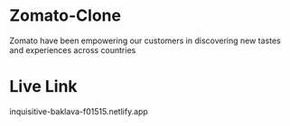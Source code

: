# Zomato-Clone
 Zomato have been empowering our customers in discovering new tastes and experiences across countries

<h1>Live Link</h1> <a>inquisitive-baklava-f01515.netlify.app</a>

